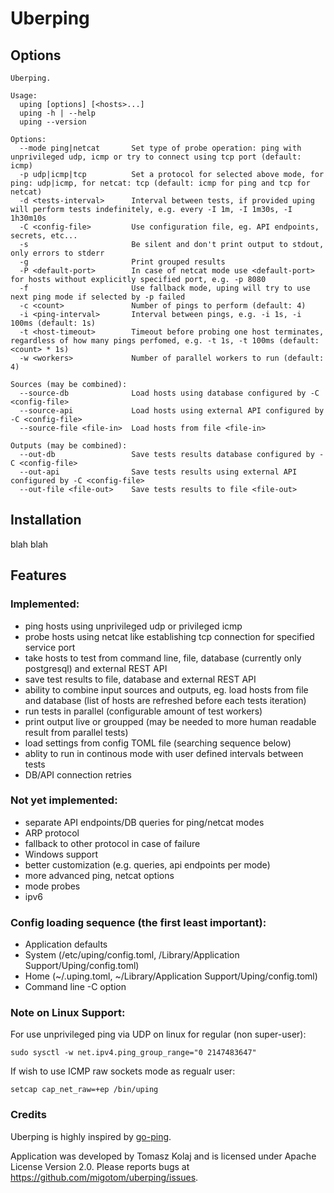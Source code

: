 # Uberping

## Options

```
Uberping.

Usage:
  uping [options] [<hosts>...]
  uping -h | --help
  uping --version

Options:
  --mode ping|netcat       Set type of probe operation: ping with unprivileged udp, icmp or try to connect using tcp port (default: icmp)
  -p udp|icmp|tcp          Set a protocol for selected above mode, for ping: udp|icmp, for netcat: tcp (default: icmp for ping and tcp for netcat)
  -d <tests-interval>      Interval between tests, if provided uping will perform tests indefinitely, e.g. every -I 1m, -I 1m30s, -I 1h30m10s
  -C <config-file>         Use configuration file, eg. API endpoints, secrets, etc...
  -s                       Be silent and don't print output to stdout, only errors to stderr
  -g                       Print grouped results
  -P <default-port>        In case of netcat mode use <default-port> for hosts without explicitly specified port, e.g. -p 8080
  -f                       Use fallback mode, uping will try to use next ping mode if selected by -p failed
  -c <count>               Number of pings to perform (default: 4)
  -i <ping-interval>       Interval between pings, e.g. -i 1s, -i 100ms (default: 1s)
  -t <host-timeout>        Timeout before probing one host terminates, regardless of how many pings perfomed, e.g. -t 1s, -t 100ms (default: <count> * 1s)
  -w <workers>             Number of parallel workers to run (default: 4)

Sources (may be combined):
  --source-db              Load hosts using database configured by -C <config-file>
  --source-api             Load hosts using external API configured by -C <config-file>
  --source-file <file-in>  Load hosts from file <file-in>

Outputs (may be combined):
  --out-db                 Save tests results database configured by -C <config-file>
  --out-api                Save tests results using external API configured by -C <config-file>
  --out-file <file-out>    Save tests results to file <file-out>
```

## Installation

blah blah

## Features
 
### Implemented:

- ping hosts using unprivileged udp or privileged icmp
- probe hosts using netcat like establishing tcp connection for specified service port
- take hosts to test from command line, file, database (currently only postgresql) and external REST API
- save test results to file, database and external REST API
- ability to combine input sources and outputs, eg. load hosts from file and database (list of hosts are refreshed before each tests iteration)
- run tests in parallel (configurable amount of test workers)
- print output live or groupped (may be needed to more human readable result from parallel tests)
- load settings from config TOML file (searching sequence below)
- ablity to run in continous mode with user defined intervals between tests
- DB/API connection retries

### Not yet implemented:

- separate API endpoints/DB queries for ping/netcat modes
- ARP protocol
- fallback to other protocol in case of failure
- Windows support
- better customization (e.g. queries, api endpoints per mode)
- more advanced ping, netcat options
- mode probes
- ipv6

### Config loading sequence (the first least important):

- Application defaults
- System (/etc/uping/config.toml, /Library/Application Support/Uping/config.toml)
- Home (~/.uping.toml, ~/Library/Application Support/Uping/config.toml)
- Command line -C option

### Note on Linux Support:

For use unprivileged ping via UDP on linux for regular (non super-user):

```
sudo sysctl -w net.ipv4.ping_group_range="0 2147483647"
```

If wish to use ICMP raw sockets mode as regualr user:

```
setcap cap_net_raw=+ep /bin/uping
```

### Credits

Uberping is highly inspired by [go-ping](https://github.com/sparrc/go-ping/).

Application was developed by Tomasz Kolaj and is licensed under Apache License Version 2.0.
Please reports bugs at https://github.com/migotom/uberping/issues.

